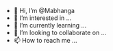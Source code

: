 - 👋 Hi, I’m @Mabhanga
- 👀 I’m interested in ...
- 🌱 I’m currently learning ...
- 💞️ I’m looking to collaborate on ...
- 📫 How to reach me ...

<!---
Mabhanga/Mabhanga is a ✨ special ✨ repository because its `README.md` (this file) appears on your GitHub profile.
You can click the Preview link to take a look at your changes.
--->
